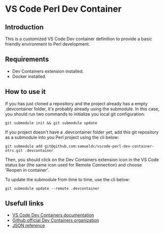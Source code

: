 # VS Code Perl Dev Container

## Introduction

This is a customized VS Code Dev container definition to provide a basic friendly
environment to Perl development.

## Requirements

- Dev Containers extension installed.
- Docker installed.

## How to use it

If you has just cloned a repository and the project already has a empty 
.devcontainer folder, it's probably already using the submodule. In this case,
you should run two commands to initialize you local git configuration:

```
git submodule init && git submodule update
```

If you project doesn't have a .devcontainer folder yet, add this git repository 
as a submodule into you Perl project using the cli below:

```
git submodule add git@github.com:samueldc/vscode-perl-dev-container-otrs.git .devcontainer
```

Then, you should click on the Dev Containers extension icon in the VS Code status
bar (the same icon used for Remote Connection) and choose 'Reopen in container'.

To update the submodule from time to time, use the cli below:

```
git submodule update --remote .devcontainer
```

## Usefull links

- [VS Code Dev Containers documentation](https://code.visualstudio.com/docs/devcontainers/containers)
- [Github official Dev Containers organization](https://github.com/devcontainers)
- [JSON reference](https://containers.dev/implementors/json_reference/)